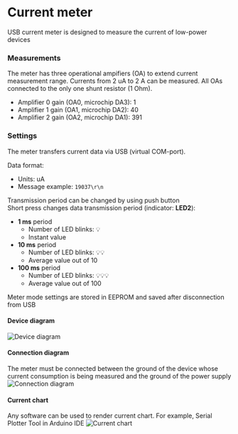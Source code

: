 # Current meter
USB current meter is designed to measure the current of low-power devices

### Measurements
The meter has three operational ampifiers (OA) to extend current measurement range. Currents from 2 uA to 2 A can be measured. All OAs connected to the only one shunt resistor (1 Ohm).
- Amplifier 0 gain (OA0, microchip DA3): 1
- Amplifier 1 gain (OA1, microchip DA2): 40
- Amplifier 2 gain (OA2, microchip DA1): 391

### Settings
The meter transfers current data via USB (virtual COM-port).

Data format:
- Units: uA
- Message example: `19037\r\n`

Transmission period can be changed by using push button  
Short press changes data transmission period (indicator: **LED2**):
- **1 ms** period
    - Number of LED blinks: :bulb:
    - Instant value
- **10 ms** period
    - Number of LED blinks: :bulb::bulb:
    - Average value out of 10
- **100 ms** period
    - Number of LED blinks: :bulb::bulb::bulb:
    - Average value out of 100

Meter mode settings are stored in EEPROM and saved after disconnection from USB

#### Device diagram
![Device diagram](https://github.com/smallsoda/current_meter/blob/master/pictures/meter.png?raw=true)

#### Connection diagram
The meter must be connected between the ground of the device whose current consumption is being measured and the ground of the power supply
![Connection diagram](https://github.com/smallsoda/current_meter/blob/master/pictures/connection.png?raw=true)

#### Current chart
Any software can be used to render current chart. For example, Serial Plotter Tool in Arduino IDE
![Current chart](https://github.com/smallsoda/current_meter/blob/master/pictures/chart.png?raw=true)
